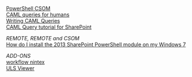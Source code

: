 [PowerShell CSOM](http://sharepointryan.com/2014/03/07/return-splistitems-using-csom-and-powershell-without-writing-caml/)  
[CAML queries for humans](http://geekswithblogs.net/Norgean/archive/2012/03/28/camlqueries.aspx)    
[Writing CAML Queries](http://mossknowledge.blogspot.gr/2012/07/writing-caml-queries-for-retrieving.html)  
[CAML Query tutorial for SharePoint](http://sharepoint-works.blogspot.gr/2012/05/caml-query-tutorial-for-sharepoint.html)

*REMOTE, REMOTE and CSOM*  
[How do I install the 2013 SharePoint PowerShell module on my Windows 7](https://sharepoint.stackexchange.com/questions/101038/how-do-i-install-the-2013-sharepoint-powershell-module-on-my-windows-7-client-co)  


*ADD-ONS*  
[workflow nintex](http://www.nintex.com/)  
[ULS Viewer](https://www.microsoft.com/en-us/download/details.aspx?id=44020)  